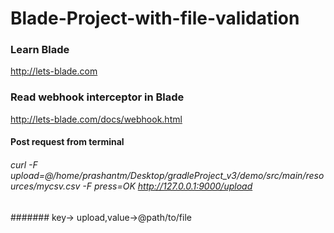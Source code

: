 # Blade-Project-with-file-validation
### Learn Blade 
http://lets-blade.com
### Read webhook interceptor in Blade
http://lets-blade.com/docs/webhook.html
#### Post request from terminal
###### curl -F upload=@/home/prashantm/Desktop/gradleProject_v3/demo/src/main/resources/mycsv.csv -F press=OK http://127.0.0.1:9000/upload
####### key-> upload,value->@path/to/file

